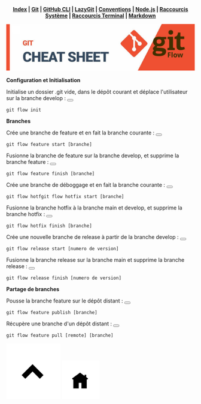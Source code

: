 <div align="center">

**[Index](/README.md) | [Git](/git/git.md) | [GitHub CLI](/git/github-cli.md) | [LazyGit](/git/lazygit.md) | [Conventions](/git/conventional-commits.md) | [Node.js](/node-js/node-js.md) | [Raccourcis Système](/shortcut-sys/shortcut.md) | [Raccourcis Terminal](/terminal/terminal.md) | [Markdown](/markdown/markdown.md)**

![banner](/git/git-pics/gitflow.png)

</div>

**Configuration et Initialisation**

Initialise un dossier .git vide, dans le dépôt courant et déplace l'utilisateur sur la branche develop :
<button class="btn" data-clipboard-target="#git-command"></button>
<pre><code id="git-command">git flow init</code></pre>

**Branches**

Crée une branche de feature et en fait la branche courante :
<button class="btn" data-clipboard-target="#git-command"></button>
<pre><code id="git-command">git flow feature start [branche]</code></pre>

Fusionne la branche de feature sur la branche develop, et supprime la branche feature :
<button class="btn" data-clipboard-target="#git-command"></button>
<pre><code id="git-command">git flow feature finish [branche]</code></pre>

Crée une branche de déboggage et en fait la branche courante :
<button class="btn" data-clipboard-target="#git-command"></button>
<pre><code id="git-command">git flow hotfgit flow hotfix start [branche]</code></pre>

Fusionne la branche hotfix à la branche main et develop, et supprime la branche hotfix :
<button class="btn" data-clipboard-target="#git-command"></button>
<pre><code id="git-command">git flow hotfix finish [branche]</code></pre>

Crée une nouvelle branche de release à partir de la branche develop :
<button class="btn" data-clipboard-target="#git-command"></button>
<pre><code id="git-command">git flow release start [numero de version]</code></pre>

Fusionne la branche release sur la branche main et supprime la branche release :
<button class="btn" data-clipboard-target="#git-command"></button>
<pre><code id="git-command">git flow release finish [numero de version]</code></pre>

**Partage de branches**

Pousse la branche feature sur le dépôt distant :
<button class="btn" data-clipboard-target="#git-command"></button>
<pre><code id="git-command">git flow feature publish [branche]</code></pre>

Récupère une branche d'un dépôt distant :
<button class="btn" data-clipboard-target="#git-command"></button>
<pre><code id="git-command">git flow feature pull [remote] [branche]</code></pre>
</div>

[![Retour en haut de page](/git/git-pics/back-top.png)](#) <a href="/README.md"><img src="/git/git-pics/back-readme.png" alt="Markdown" style="width: 100px; height: auto; margin-right: 10px;"></a>